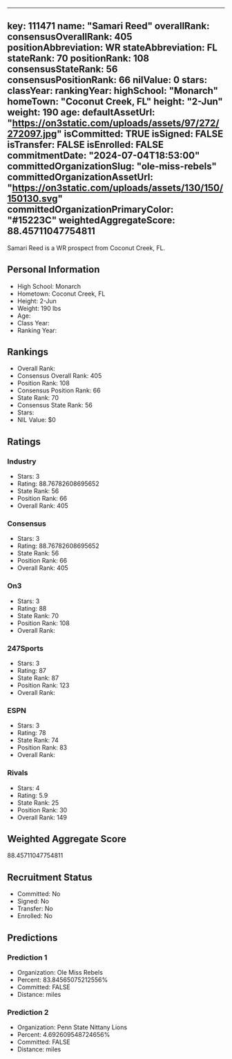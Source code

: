 ---
  key: 111471
  name: "Samari Reed"
  overallRank: 
  consensusOverallRank: 405
  positionAbbreviation: WR
  stateAbbreviation: FL
  stateRank: 70
  positionRank: 108
  consensusStateRank: 56
  consensusPositionRank: 66
  nilValue: 0
  stars: 
  classYear: 
  rankingYear: 
  highSchool: "Monarch"
  homeTown: "Coconut Creek, FL"
  height: "2-Jun"
  weight: 190
  age: 
  defaultAssetUrl: "https://on3static.com/uploads/assets/97/272/272097.jpg"
  isCommitted: TRUE
  isSigned: FALSE
  isTransfer: FALSE
  isEnrolled: FALSE
  commitmentDate: "2024-07-04T18:53:00"
  committedOrganizationSlug: "ole-miss-rebels"
  committedOrganizationAssetUrl: "https://on3static.com/uploads/assets/130/150/150130.svg"
  committedOrganizationPrimaryColor: "#15223C"
  weightedAggregateScore: 88.45711047754811
  ---
  
  Samari Reed is a WR prospect from Coconut Creek, FL.
  
  ## Personal Information
  - High School: Monarch
  - Hometown: Coconut Creek, FL
  - Height: 2-Jun
  - Weight: 190 lbs
  - Age: 
  - Class Year: 
  - Ranking Year: 
  
  ## Rankings
  - Overall Rank: 
  - Consensus Overall Rank: 405
  - Position Rank: 108
  - Consensus Position Rank: 66
  - State Rank: 70
  - Consensus State Rank: 56
  - Stars: 
  - NIL Value: $0
  
  ## Ratings
  
  ### Industry
  - Stars: 3
  - Rating: 88.76782608695652
  - State Rank: 56
  - Position Rank: 66
  - Overall Rank: 405
  
  ### Consensus
  - Stars: 3
  - Rating: 88.76782608695652
  - State Rank: 56
  - Position Rank: 66
  - Overall Rank: 405
  
  ### On3
  - Stars: 3
  - Rating: 88
  - State Rank: 70
  - Position Rank: 108
  - Overall Rank: 
  
  ### 247Sports
  - Stars: 3
  - Rating: 87
  - State Rank: 87
  - Position Rank: 123
  - Overall Rank: 
  
  ### ESPN
  - Stars: 3
  - Rating: 78
  - State Rank: 74
  - Position Rank: 83
  - Overall Rank: 
  
  ### Rivals
  - Stars: 4
  - Rating: 5.9
  - State Rank: 25
  - Position Rank: 30
  - Overall Rank: 149
  
  ## Weighted Aggregate Score
  88.45711047754811
  
  ## Recruitment Status
  - Committed: No
  - Signed: No
  - Transfer: No
  - Enrolled: No
  
  
  
  ## Predictions
  
  ### Prediction 1
  - Organization: Ole Miss Rebels
  - Percent: 83.84565075212556%
  - Committed: FALSE
  - Distance:  miles
  
  ### Prediction 2
  - Organization: Penn State Nittany Lions
  - Percent: 4.692609548724656%
  - Committed: FALSE
  - Distance:  miles
  